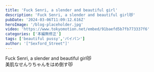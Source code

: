 ```yaml
---
title: 'Fuck Senri, a slender and beautiful girl'
description: 'Fuck Senri, a slender and beautiful girl😻'
pubDate: '2024-03-06T11:09:12.616Z'
heroImage: '/blog-placeholder.jpg'
video: 'https://www.tokyomotion.net/embed/91baefd5b7fb773337f6'
categories: ['本編無修正']
tags: ['beautiful pussy','パイパン']
author: '["Sexford_Street"]'
---
```


Fuck Senri, a slender and beautiful girl😻<br>
美肌なせんりちゃんをはめ倒す😻
